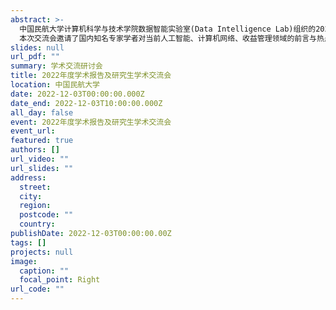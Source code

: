 ```yaml
---
abstract: >-
  中国民航大学计算机科学与技术学院数据智能实验室(Data Intelligence Lab)组织的2022 年度学术报告及研究生学术交流会，于2022年12 月3 日8：30-18：10 举行
  本次交流会邀请了国内知名专家学者对当前人工智能、计算机网络、收益管理领域的前言与热点研究做特邀报告，包括南开大学的程明明教授（计算机视觉）、北京交通大学的郜帅教授（计算机网络）、厦门大学的庄伟芬教授（收益管理）和天津大学的王鑫教授（知识工程）；分别在教师和研究生论坛环节，会邀请优秀老师和研究生就最新研究成果进行学术交流。数据智能实验室致力于人工智能和数据科学的核心方法在民航等领域中的具体应用研究。目前实验室有7 名教师，在读研究生41 名。近年来，师生在机器学习相关的中国计算机学会(CCF)推荐的国际学术会议和期刊上发表二十余篇高水平研究论文。
slides: null
url_pdf: ""
summary: 学术交流研讨会
title: 2022年度学术报告及研究生学术交流会
location: 中国民航大学
date: 2022-12-03T00:00:00.000Z
date_end: 2022-12-03T10:00:00.000Z
all_day: false
event: 2022年度学术报告及研究生学术交流会
event_url: 
featured: true
authors: []
url_video: ""
url_slides: ""
address:
  street: 
  city: 
  region: 
  postcode: ""
  country: 
publishDate: 2022-12-03T00:00:00.00Z
tags: []
projects: null
image:
  caption: ""
  focal_point: Right
url_code: ""
---
```

